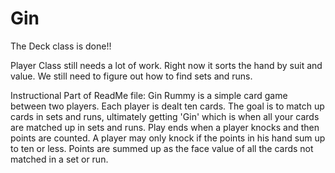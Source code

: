 Gin
===

The Deck class is done!!

Player Class still needs a lot of work. Right now it sorts the hand by suit and value.
We still need to figure out how to find sets and runs.



Instructional Part of ReadMe file:
Gin Rummy is a simple card game between two players.
Each player is dealt ten cards. 
The goal is to match up cards in sets and runs, ultimately getting 'Gin' which is when all your cards are matched up in sets and runs. 
Play ends when a player knocks and then points are counted. A player may only knock if the points in his hand sum up to ten or less.
Points are summed up as the face value of all the cards not matched in a set or run.
